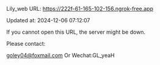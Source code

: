 Lily_web URL: https://222f-61-165-102-156.ngrok-free.app

Updated at: 2024-12-06 07:12:07

If you cannot open this URL, the server might be down.

Please contact: 

goley04@foxmail.com Or Wechat:GL_yeaH
